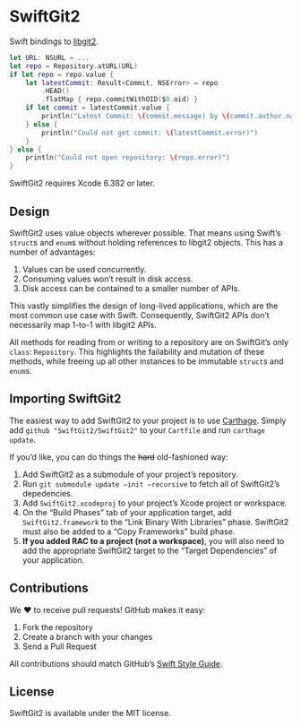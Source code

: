 # SwiftGit2
Swift bindings to [libgit2](https://github.com/libgit2/libgit2).

```swift
let URL: NSURL = ...
let repo = Repository.atURL(URL)
if let repo = repo.value {
    let latestCommit: Result<Commit, NSError> = repo
        .HEAD()
        .flatMap { repo.commitWithOID($0.oid) }
    if let commit = latestCommit.value {
        println("Latest Commit: \(commit.message) by \(commit.author.name)")
    } else {
        println("Could not get commit: \(latestCommit.error)")
    }
} else {
    println("Could not open repository: \(repo.error)")
}
```

SwiftGit2 requires Xcode 6.3ß2 or later.

## Design
SwiftGit2 uses value objects wherever possible. That means using Swift’s `struct`s and `enum`s without holding references to libgit2 objects. This has a number of advantages:

1. Values can be used concurrently.
2. Consuming values won’t result in disk access.
3. Disk access can be contained to a smaller number of APIs.

This vastly simplifies the design of long-lived applications, which are the most common use case with Swift. Consequently, SwiftGit2 APIs don’t necessarily map 1-to-1 with libgit2 APIs.

All methods for reading from or writing to a repository are on SwiftGit’s only `class`: `Repository`. This highlights the failability and mutation of these methods, while freeing up all other instances to be immutable `struct`s and `enum`s.

## Importing SwiftGit2
The easiest way to add SwiftGit2 to your project is to use [Carthage](https://github.com/Carthage/Carthage). Simply add `github "SwiftGit2/SwiftGit2"` to your `Cartfile` and run `carthage update`.

If you’d like, you can do things the ~~hard~~ old-fashioned way:

1. Add SwiftGit2 as a submodule of your project’s repository.
2. Run `git submodule update —init —recursive` to fetch all of SwiftGit2’s depedencies.
3. Add `SwiftGit2.xcodeproj` to your project’s Xcode project or workspace.
4. On the “Build Phases” tab of your application target, add `SwiftGit2.framework` to the “Link Binary With Libraries” phase. SwiftGit2 must also be added to a “Copy Frameworks” build phase.
5. **If you added RAC to a project (not a workspace)**, you will also need to add the appropriate SwiftGit2 target to the “Target Dependencies” of your application.

## Contributions
We :heart: to receive pull requests! GitHub makes it easy:

1. Fork the repository
2. Create a branch with your changes
3. Send a Pull Request

All contributions should match GitHub’s [Swift Style Guide](https://github.com/github/swift-style-guide).

## License
SwiftGit2 is available under the MIT license.
